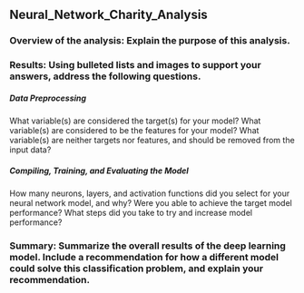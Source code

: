 ## Neural_Network_Charity_Analysis
### Overview of the analysis: Explain the purpose of this analysis.

### Results: Using bulleted lists and images to support your answers, address the following questions.

##### Data Preprocessing
What variable(s) are considered the target(s) for your model?
What variable(s) are considered to be the features for your model?
What variable(s) are neither targets nor features, and should be removed from the input data?
##### Compiling, Training, and Evaluating the Model
How many neurons, layers, and activation functions did you select for your neural network model, and why?
Were you able to achieve the target model performance?
What steps did you take to try and increase model performance?
### Summary: Summarize the overall results of the deep learning model. Include a recommendation for how a different model could solve this classification problem, and explain your recommendation.

